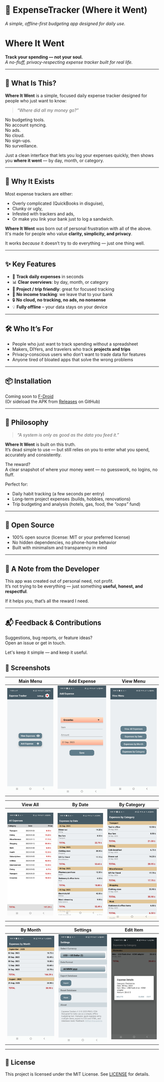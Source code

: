 # 📱 ExpenseTracker (Where it Went)
*A simple, offline-first budgeting app designed for daily use.*


# Where It Went

**Track your spending — not your soul.**  
*A no-fluff, privacy-respecting expense tracker built for real life.*

---

<h2 style="font-size:1.6em; font-weight:700;">🧭 What Is This?</h2>

**Where It Went** is a simple, focused daily expense tracker designed for people who just want to know:  
> _“Where did all my money go?”_

No budgeting tools.  
No account syncing.  
No ads.  
No cloud.  
No sign-ups.  
No surveillance.

Just a clean interface that lets you log your expenses quickly, then shows you **where it went** — by day, month, or category.

---

<h2 style="font-size:1.6em; font-weight:700;">🌱 Why It Exists</h2>

Most expense trackers are either:

- Overly complicated (QuickBooks in disguise),
- Clunky or ugly,
- Infested with trackers and ads,
- Or make you link your bank just to log a sandwich.

**Where It Went** was born out of personal frustration with all of the above.  
It's made for people who value **clarity, simplicity, and privacy**.

It works *because* it doesn’t try to do everything — just one thing well.

---

<h2 style="font-size:1.6em; font-weight:700;">✨ Key Features</h2>

- 📆 **Track daily expenses** in seconds  
- 📊 **Clear overviews**: by day, month, or category  
- 🧠 **Project / trip friendly**: great for focused tracking  
- 🚫 **No income tracking**: we leave that to your bank  
- 🔒 **No cloud, no tracking, no ads, no nonsense**  
- 💡 **Fully offline** – your data stays on your device

---

<h2 style="font-size:1.6em; font-weight:700;">🛠️ Who It’s For</h2>

- People who just want to track spending without a spreadsheet  
- Makers, DIYers, and travelers who track **projects and trips**  
- Privacy-conscious users who don’t want to trade data for features  
- Anyone tired of bloated apps that solve the wrong problems

---

<h2 style="font-size:1.6em; font-weight:700;">📦 Installation</h2>

Coming soon to [F-Droid](https://f-droid.org)  
(Or sideload the APK from [Releases](https://github.com/your-repo/releases) on GitHub)

---

<h2 style="font-size:1.6em; font-weight:700;">📌 Philosophy</h2>

> _“A system is only as good as the data you feed it.”_

**Where It Went** is built on this truth.  
It’s dead simple to use — but still relies on you to enter what you spend, accurately and consistently.

The reward?  
A clear snapshot of where your money went — no guesswork, no logins, no fluff.

Perfect for:
- Daily habit tracking (a few seconds per entry)
- Long-term project expenses (builds, hobbies, renovations)
- Trip budgeting and analysis (hotels, gas, food, the *“oops”* fund)

---

<h2 style="font-size:1.6em; font-weight:700;">🧱 Open Source</h2>

- 100% open source (license: MIT or your preferred license)  
- No hidden dependencies, no phone-home behavior  
- Built with minimalism and transparency in mind

---

<h2 style="font-size:1.6em; font-weight:700;">🙌 A Note from the Developer</h2>

This app was created out of personal need, not profit.  
It’s not trying to be everything — just something **useful, honest, and respectful**.

If it helps you, that’s all the reward I need.

---

<h2 style="font-size:1.6em; font-weight:700;">📬 Feedback & Contributions</h2>

Suggestions, bug reports, or feature ideas?  
Open an issue or get in touch.

Let's keep it simple — and keep it useful.




## 📱 Screenshots

| Main Menu | Add Expense | View Menu |
|-----------|-------------|-----------|
| <img src="docs/main.jpg" width="220"/> | <img src="docs/add.jpg" width="220"/> | <img src="docs/view-menu.jpg" width="220"/> |

| View All | By Date | By Category |
|----------|---------|-------------|
| <img src="docs/all-exp.jpg" width="220"/> | <img src="docs/by-date.jpg" width="220"/> | <img src="docs/by-categ.jpg" width="220"/> |

| By Month | Settings | Edit Item |
|----------|----------|-----------|
| <img src="docs/by-month.jpg" width="220"/> | <img src="docs/settings.jpg" width="220"/> | <img src="docs/edit-item.jpg" width="220"/> |

---



## 📄 License
This project is licensed under the MIT License. See [LICENSE](LICENSE) for details.










